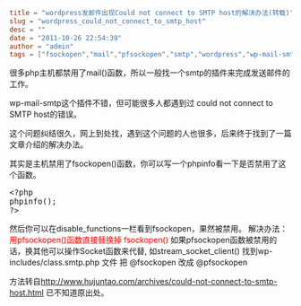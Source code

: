 ```toml
title = "wordpress发邮件出现Could not connect to SMTP host的解决办法(转载)"
slug = "wordpress_could_not_connect_to_smtp_host"
desc = ""
date = "2011-10-26 22:54:39"
author = "admin"
tags = ["fsockopen","mail","pfsockopen","smtp","wordpress","wp-mail-smtp","邮件"]
```

很多php主机都禁用了mail()函数，所以一般找一个smtp的插件来完成发送邮件的工作。

wp-mail-smtp这个插件不错，但可能很多人都遇到过 could not connect to SMTP host的错误。

这个问题纠结很久，网上到处找，遇到这个问题的人也很多，后来终于找到了一篇文章介绍的解决办法。

<!--more-->
其实是主机禁用了fsockopen()函数，你可以写一个phpinfo看一下是否禁用了这个函数。
<pre class="brush:php">&lt;?php
phpinfo();
?&gt;</pre>
然后你可以在disable_functions一栏看到fsockopen，果然被禁用。
解决办法：
<span style="color: #ff0000;">用pfsockopen()函数直接替换掉 fsockopen()</span>
如果pfsockopen函数被禁用的话，换其他可以操作Socket函数来代替, 如stream_socket_client()
找到wp-includes/class.smtp.php 文件
把
@fsockopen 改成 @pfsockopen

方法转自<a href="http://www.hujuntao.com/archives/could-not-connect-to-smtp-host.html">http://www.hujuntao.com/archives/could-not-connect-to-smtp-host.html</a>
已不知道原出处。